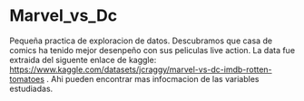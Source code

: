 # Marvel_vs_Dc
Pequeña practica de exploracion  de datos. Descubramos que casa de comics ha tenido mejor desenpeño con sus peliculas live action.
La data fue extraida del siguente enlace de kaggle: https://www.kaggle.com/datasets/jcraggy/marvel-vs-dc-imdb-rotten-tomatoes . Ahi pueden encontrar mas infocmacion de las variables estudiadas.
